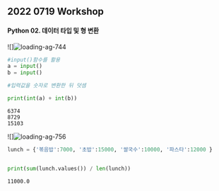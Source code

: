 ## 2022 0719 Workshop

#### Python 02. 데이터 타입 및 형 변환



![]![loading-ag-744](C:\Users\multicampus\AppData\Roaming\marktext\images\944603315f4a99cd8a7104fbabe6e8933190d717.png)

```python
#input()함수를 활용
a = input()
b = input()

#입력값을 숫자로 변환한 뒤 덧셈

print(int(a) + int(b))
```

    6374
    8729
    15103





![]![loading-ag-756](C:\Users\multicampus\AppData\Roaming\marktext\images\f7e6c82314fb5e2297c88f1e2607bc4a9a1a2695.png)



```python
lunch = {'볶음밥':7000, '초밥':15000, '쌀국수':10000, '파스타':12000 }


print(sum(lunch.values()) / len(lunch))
```

    11000.0

```python

```

